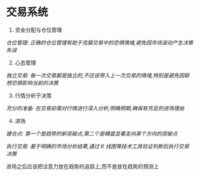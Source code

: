 # 交易系统

1. 资金分配与仓位管理

_仓位管理: 正确的仓位管理有助于克服交易中的恐惧情绪,避免因市场波动产生决策失误_

2. 心态管理

_独立交易: 每一次交易都是独立的,不应该带入上一次交易的情绪,特别是避免因联想恐惧影响当前的决策_

3. 行情分析于决策

_充分的准备: 在交易前需对行情进行深入分析,明确预期,确保有充足的进场理由_

4. 进场

_建仓点: 第一个是趋势的新突破点,第二个是横盘显著走向某个方向的突破点_

_执行交易: 基于明确的市场分析结果,通过 K 线图等技术工具验证判断后执行交易决策_

进场之后应该把注意力放在趋势的追踪上,而不是放在趋势的预测上
